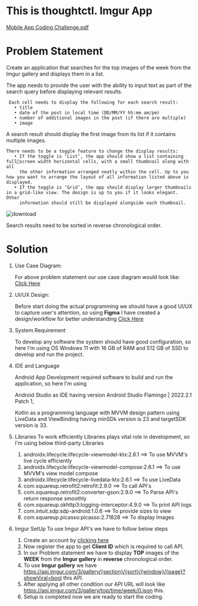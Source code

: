 # This is thoughtctl. Imgur App 

[Mobile App Coding Challenge.pdf](https://github.com/piyushpk/Imgur-App/files/12565551/Mobile.App.Coding.Challenge.pdf)

# Problem Statement
   Create an application that searches for the top images of the week from the Imgur gallery and displays them in a list. 
   
   The app needs to provide the user with the ability to input text as part of the search query before displaying relevant results.
   
     Each cell needs to display the following for each search result:
       • title
       • date of the post in local time (DD/MM/YY hh:mm am/pm)
       • number of additional images in the post (if there are multiple)
       • image
   
   
   A search result should display the first image from its list if it contains multiple images.
    
    There needs to be a toggle feature to change the display results:
       • If the toggle is ‘List’, the app should show a list containing fullscreen width horizontal cells, with a small thumbnail along with all
         the other information arranged neatly within the cell. Up to you how you want to arrange the layout of all information listed above is displayed.
       • If the toggle is ‘Grid’, the app should display larger thumbnails in a grid-like view. The design is up to you if it looks elegant. Other
         information should still be displayed alongside each thumbnail.

  ![download](https://github.com/piyushpk/Imgur-App/assets/20608436/81de39a8-1254-4edf-afb5-b1bd1423171d)

  Search results need to be sorted in reverse chronological order.

# Solution
  1. Use Case Diagram:

     For above problem statement our use case diagram would look like: [Click Here](https://drive.google.com/file/d/1SfMt0uwWZFiwZc9WN_sTBBgPksNPbdvB/view?usp=sharing)

  2. UI/UX Design:

     Before start doing the actual programming we should have a good UI/UX to capture user's attention, so using **Figma** I have created a design/workflow for better understanding
     [Click Here](https://www.figma.com/proto/zOuJkJH6GbWC8DvzAbKN9J/thoughtctl---Imgur-Gallery-App-UI%2FUX-Design?type=design&node-id=23-114&t=VePUxKfz5WxhAJRH-0&scaling=min-zoom&page-id=0%3A1&starting-point-node-id=23%3A114)
     
  3. System Requirement

      To develop any software the system should have good configuration, so here I'm using OS Windows 11 with 16 GB of RAM and 512 GB of SSD to develop and run the project.
     
  4. IDE and Language

     Android App Development required software to build and run the application, so here I'm using

     Android Studio as IDE having version Android Studio Flamingo | 2022.2.1 Patch 1,

     Kotlin as a programming language with MVVM design pattern using LiveData and ViewBinding having minSDk version is 23 and targetSDK version is 33.

  5. Libraries
     To work efficiently Libraries plays vital role in development, so I'm using below third-party Libraries
     
     1. androidx.lifecycle:lifecycle-viewmodel-ktx:2.6.1 ==> To use MVVM's live cycle efficiently
     2. androidx.lifecycle:lifecycle-viewmodel-compose:2.6.1 ==> To use MVVM's view model compose
     3. androidx.lifecycle:lifecycle-livedata-ktx:2.6.1 ==> To use LiveData
     4. com.squareup.retrofit2:retrofit:2.9.0 ==> To call API's
     5. com.squareup.retrofit2:converter-gson:2.9.0 ==> To Parse API's return response smoothly
     6. com.squareup.okhttp3:logging-interceptor:4.9.0 ==> To print API logs
     7. com.intuit.sdp:sdp-android:1.0.6 ==> To provide sizes to view
     8. com.squareup.picasso:picasso:2.71828 ==> To display Images

  6. Imgur SetUp
     To use Imgur API's we have to follow below steps

     1. Create an account by [clicking here](https://imgur.com/signin?redirect=http%3A%2F%2Fapi.imgur.com%2Foauth2%2Faddclient)
     2. Now register the app to get **Client ID** which is required to call API.
     3. In our Problem statement we have to display **TOP** images of the **WEEK** from the **Imgur gallery** in **reverse** chronological order.
     4. To use **Imgur gallery** we have https://api.imgur.com/3/gallery/{section}/{sort}/{window}/{page}?showViral=bool this API.
     5. After applying all other condition our API URL will look like https://api.imgur.com/3/gallery/top/time/week/0.json this.
     6. Setup is completed now we are ready to start the coding.

     
    
  
